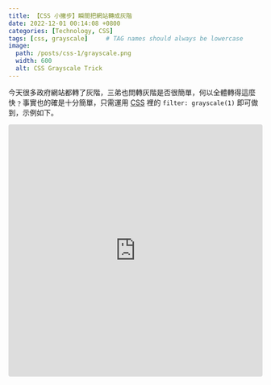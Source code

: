 ```yaml
---
title: 【CSS 小撇步】瞬間把網站轉成灰階
date: 2022-12-01 00:14:08 +0800
categories: [Technology, CSS]
tags: [css, grayscale]     # TAG names should always be lowercase
image: 
  path: /posts/css-1/grayscale.png
  width: 600
  alt: CSS Grayscale Trick
---
```


今天很多政府網站都轉了灰階，三弟也問轉灰階是否很簡單，何以全體轉得這麼快﹖事實也的確是十分簡單，只需運用 [CSS](https://www.w3schools.com/css/) 裡的 `filter: grayscale(1)` 即可做到，示例如下。

<iframe src="https://codesandbox.io/embed/css-grayscale-trick-rfpp46?fontsize=14&hidenavigation=1&module=%2Fmagic.css&theme=dark"
     style="width:100%; height:500px; border:0; border-radius: 4px; overflow:hidden;"
     title="css-grayscale-trick"
     allow="accelerometer; ambient-light-sensor; camera; encrypted-media; geolocation; gyroscope; hid; microphone; midi; payment; usb; vr; xr-spatial-tracking"
     sandbox="allow-forms allow-modals allow-popups allow-presentation allow-same-origin allow-scripts"
   ></iframe>